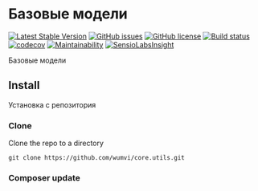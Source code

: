 # Базовые модели

[![Latest Stable Version](https://poser.pugx.org/wumvi/core.utils/v/stable?format=flat-square)](https://packagist.org/packages/wumvi/core.utils)
[![GitHub issues](https://img.shields.io/github/issues/wumvi/core.utils.svg?style=flat-square)](https://github.com/wumvi/core.utils/issues)
[![GitHub license](https://img.shields.io/github/license/wumvi/core.utils.svg?style=flat-square)](https://github.com/wumvi/core.utils/blob/master/LICENSE)
[![Build status](https://travis-ci.org/wumvi/core.utils.svg?branch=master)](https://travis-ci.org/wumvi/core.utils)
[![codecov](https://codecov.io/gh/wumvi/core.utils/branch/master/graph/badge.svg)](https://codecov.io/gh/wumvi/core.utils)
[![Maintainability](https://api.codeclimate.com/v1/badges/52bcf4e1ba3061dd4c80/maintainability)](https://codeclimate.com/github/wumvi/core.utils/maintainability)
[![SensioLabsInsight](https://insight.sensiolabs.com/projects/dd8b9fff-e828-4fa4-b5d9-8c2d17aca899/small.png)](https://insight.sensiolabs.com/projects/dd8b9fff-e828-4fa4-b5d9-8c2d17aca899)

Базовые модели

## Install

Установка с репозитория 

### Clone
Clone the repo to a directory
```
git clone https://github.com/wumvi/core.utils.git
```

### Composer update
